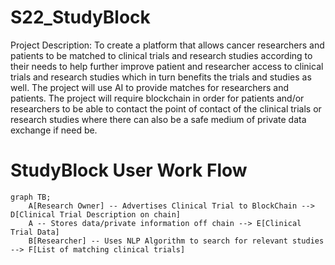 # S22_StudyBlock
Project Description: 
To create a platform that allows cancer researchers and patients to be matched
to clinical trials and research studies according to their needs to help
further improve patient and researcher access to clinical trials and research
studies which in turn benefits the trials and studies as well. The project will
use AI to provide matches for researchers and patients. The project will require
blockchain in order for patients and/or researchers to be able to contact the 
point of contact of the clinical trials or research studies where there can also 
be a safe medium of private data exchange if need be. 


# StudyBlock User Work Flow
```mermaid
graph TB;
    A[Research Owner] -- Advertises Clinical Trial to BlockChain --> D[Clinical Trial Description on chain]
    A -- Stores data/private information off chain --> E[Clinical Trial Data]
    B[Researcher] -- Uses NLP Algorithm to search for relevant studies --> F[List of matching clinical trials]

```
